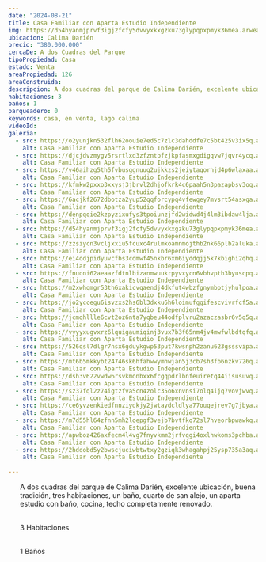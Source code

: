 ```yaml
---
date: "2024-08-21"
title: Casa Familiar con Aparta Estudio Independiente
img: https://d54hyanmjprvf3igj2fcfy5dvvyxkxgzku73glypqpxpmyk36mea.arweave.ar/H3h8AaxL41LtBk6KIuOjrXF1XNlVP7MvD4Pu9mFb8wg
ubicacion: Calima Darién
precio: "380.000.000"
cercaDe: A dos Cuadras del Parque
tipoPropiedad: Casa
estado: Venta
areaPropiedad: 126
areaConstruida:
descripcion: A dos cuadras del parque de Calima Darién, excelente ubicación, buena tradición, tres habitaciones, un baño, cuarto de san alejo, un aparta estudio con baño, cocina, techo completamente renovado. 3 Habitaciones, 1 Baño
habitaciones: 3
baños: 1
parqueadero: 0
keywords: casa, en venta, lago calima
videoId: 
galeria:
  - src: https://o2yunjkn532flh62oouie7ed5c7zlc3dahddfe7c5bt425v3ix5q.arweave.ar/drFGpU3u9FWf2nOognyD6L-Vi2MBxjKT4uhnzXa7Rfs
    alt: Casa Familiar con Aparta Estudio Independiente
  - src: https://djcjdvzmygv5rsrtlxd3zfzntbfzjkpfasmxgdigqvw7jqvr4ycq.arweave.ar/GkSR1yzBq9jKM13HvJctmEuUqeUEmXMNBoVt9MKx5gU
    alt: Casa Familiar con Aparta Estudio Independiente
  - src: https://v46aihzg5th5fvbusggnuug2ujkkzs2jeiytaqorhjd4p6wlaxaa.arweave.ar/rzwEHybsz9LUNJGM2lDaolSsy0kiMTBB0TpHx_rLBcA
    alt: Casa Familiar con Aparta Estudio Independiente
  - src: https://kfmkw2pxxo3xxysj3jbrvl2dhjofkrk4c6paah5n3pazapbsv3oq.arweave.ar/UVirafe7t3viSdpDGq9DOlxVRVwXngAfrdvBkDwyrt0
    alt: Casa Familiar con Aparta Estudio Independiente
  - src: https://6acjkf2672dbotza2yup52qqforcypq4vfewgey7mvsrt54asxga.arweave.ar/8ASVF17-hhdPINYo_uoQK6IsPhypSWMTH2VlGfeAlcw
    alt: Casa Familiar con Aparta Estudio Independiente
  - src: https://denpqqie2kzpyzixufys3tpoiunzjfd2widwd4j4lm3ibdaw4lja.arweave.ar/GRr4QQTSsvxlF6FxLc3uRRuUlHqyB2HxPFs2gIwW4tI
    alt: Casa Familiar con Aparta Estudio Independiente
  - src: https://d54hyanmjprvf3igj2fcfy5dvvyxkxgzku73glypqpxpmyk36mea.arweave.ar/H3h8AaxL41LtBk6KIuOjrXF1XNlVP7MvD4Pu9mFb8wg
    alt: Casa Familiar con Aparta Estudio Independiente
  - src: https://zzsiycn3vcljxxiu5fcuxc4rulmkoamnmojthb2nk66plb2aluka.arweave.ar/zmSMCbuolpvdFOlFS4uRotinAY1jkzOHTVe89YdAXRQ
    alt: Casa Familiar con Aparta Estudio Independiente
  - src: https://ei4odjpidyuvcfbs3cdmwf45nkbr6xm6iyddqjj5k7kbighi2qhq.arweave.ar/IjjhpegeKVEUMtiGyxedaoMfXZ5GBjglPVfUFBjo1A8
    alt: Casa Familiar con Aparta Estudio Independiente
  - src: https://fnuoni62aeaazfdtnlbizanmwuukrpyvxycn6vbhvpth3byuscpq.arweave.ar/K2jmo9oBAAyUc2rCjIGstSiovxW-BN9UJ6vmfYcUkJ8
    alt: Casa Familiar con Aparta Estudio Independiente
  - src: https://m2xwhqmgr53th6xakicvqaendj4dkfut4wbzfgnymbptjyhulpoa.arweave.ar/Zq9jwYaPdzP64FIFWACNGng1FpPlg5KZuGBfNOD0W9w
    alt: Casa Familiar con Aparta Estudio Independiente
  - src: https://jo2yccegu6isvzxs2hs6bl3dxku6h6loimufggifescvivrfcf5a.arweave.ar/S7WBCIankSrm8tHl4K9juqnj-W5DKFMZBSSFVFYlEXo
    alt: Casa Familiar con Aparta Estudio Independiente
  - src: https://jcmqhllle6cvt2oz6nta7yqbeu44odfplvru2azaczasbr6v5q5q.arweave.ar/SJkDrWsnhVnp2fNmD-IBJTnHDK9dY00DIBZBIMfV7Ds
    alt: Casa Familiar con Aparta Estudio Independiente
  - src: https://vyyyxugvxrz6lquigaumiqinj3vux7b3f65nm4jv4mwfwlbdtqfq.arweave.ar/rjGL0NW8c-XCiDAoxEENTutL_DsvutZxNeMsWywjnAs
    alt: Casa Familiar con Aparta Estudio Independiente
  - src: https://526qsl7dlgr7nsx6gduykgwp53put7kwsnph2zanu623gsssvipa.arweave.ar/7r0JL-NZo_bK_jDphRrP7t9J_VaTXn1kDae1s0pSqh4
    alt: Casa Familiar con Aparta Estudio Independiente
  - src: https://mt6b5mkkybt24746sk6hfahwwymhwjan5j3cb7sh3fb6nzkv726q.arweave.ar/ZPwesUrAZ65_npK8coD2thh7JA3qdiD-R9lD5uVV_r0
    alt: Casa Familiar con Aparta Estudio Independiente
  - src: https://dsh3v622vwdw6rsvkmonbxx6fcgqpdrlbnfeuiretq44iisusuvq.arweave.ar/HI-6-1qth29GVVMc0N7-KI0HjisLSkoiJJw5xCJUlSs
    alt: Casa Familiar con Aparta Estudio Independiente
  - src: https://sz37fql2z74igtzfva5cn4zolc35o6xnvnsi7olq4ijq7vovjwvq.arweave.ar/lnfywXrP-INPJag6JvMuWLfXeu2rZI-5cOITD9XVTas
    alt: Casa Familiar con Aparta Estudio Independiente
  - src: https://ce6yvzenkiedfnnziydkjy2jwtaydcldlya77ouqejrev7g7jbya.arweave.ar/ET2K5I1SCDK1uUYGpONJtMGBiWNeAf-6kCJiSvzfSHA
    alt: Casa Familiar con Aparta Estudio Independiente
  - src: https://m7d55hl64zfnn5mh2loepgf3vejb7bvtfkq72sl7hveorbpwawkq.arweave.ar/Z8fenX7mStb1h9LcR5i7qRIfhrMqof1Jfz1I6IX2BZU
    alt: Casa Familiar con Aparta Estudio Independiente
  - src: https://apwboz426axfecm4l4vg7fnyvkmm2jrfvqgi4oxlhwkoms3pchba.arweave.ar/A-wXZ5rwLlIJnF8qb5W4qpjNJiWsDI466z2U5ktvEcI
    alt: Casa Familiar con Aparta Estudio Independiente
  - src: https://2hddobd5y2bwscjuciwbtwtxy2gziqk3whagahpj25ysp735a3aq.arweave.ar/0cY3BH3Gg2kJNBIsGdp3xo2UQVuxwGAd6ddxJ_99BsE
    alt: Casa Familiar con Aparta Estudio Independiente
  
---
```

<ul>
A dos cuadras del parque de Calima Darién, excelente ubicación, buena tradición, tres habitaciones, un baño, cuarto de san alejo, un aparta estudio con baño, cocina, techo completamente renovado. <br><br>

3 Habitaciones<br><br>

1 Baños
</ul>